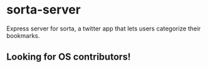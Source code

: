 # sorta-server
Express server for sorta, a twitter app that lets users categorize their bookmarks. 

## Looking for OS contributors!
